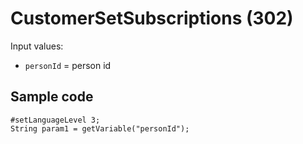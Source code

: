 # CustomerSetSubscriptions (302)

Input values:

* `personId` = person id

## Sample code

```crmscript
#setLanguageLevel 3;
String param1 = getVariable("personId");
```
